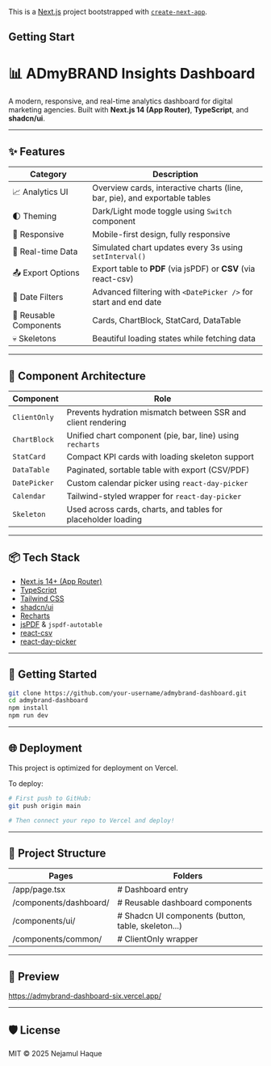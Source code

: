 This is a [Next.js](https://nextjs.org) project bootstrapped with [`create-next-app`](https://nextjs.org/docs/app/api-reference/cli/create-next-app).

## Getting Start
# 📊 ADmyBRAND Insights Dashboard

A modern, responsive, and real-time analytics dashboard for digital marketing agencies. Built with **Next.js 14 (App Router)**, **TypeScript**, and **shadcn/ui**.

---

## ✨ Features

| Category         | Description |
|------------------|-------------|
| 📈 Analytics UI   | Overview cards, interactive charts (line, bar, pie), and exportable tables |
| 🌓 Theming        | Dark/Light mode toggle using `Switch` component |
| 📱 Responsive     | Mobile-first design, fully responsive |
| 🔄 Real-time Data | Simulated chart updates every 3s using `setInterval()` |
| 📤 Export Options | Export table to **PDF** (via jsPDF) or **CSV** (via react-csv) |
| 📅 Date Filters   | Advanced filtering with `<DatePicker />` for start and end date |
| 🧱 Reusable Components | Cards, ChartBlock, StatCard, DataTable |
| 💀 Skeletons      | Beautiful loading states while fetching data |

---

## 🧩 Component Architecture

| Component         | Role |
|-------------------|------|
| `ClientOnly`      | Prevents hydration mismatch between SSR and client rendering |
| `ChartBlock`      | Unified chart component (pie, bar, line) using `recharts` |
| `StatCard`        | Compact KPI cards with loading skeleton support |
| `DataTable`       | Paginated, sortable table with export (CSV/PDF) |
| `DatePicker`      | Custom calendar picker using `react-day-picker` |
| `Calendar`        | Tailwind-styled wrapper for `react-day-picker` |
| `Skeleton`        | Used across cards, charts, and tables for placeholder loading |

---

## 📦 Tech Stack

- [Next.js 14+ (App Router)](https://nextjs.org/docs)
- [TypeScript](https://www.typescriptlang.org/)
- [Tailwind CSS](https://tailwindcss.com/)
- [shadcn/ui](https://ui.shadcn.com/)
- [Recharts](https://recharts.org/)
- [jsPDF](https://github.com/parallax/jsPDF) & `jspdf-autotable`
- [react-csv](https://github.com/react-csv/react-csv)
- [react-day-picker](https://react-day-picker.js.org/)

---

## 🚀 Getting Started

```bash
git clone https://github.com/your-username/admybrand-dashboard.git
cd admybrand-dashboard
npm install
npm run dev
```
---

## 🌐 Deployment
This project is optimized for deployment on Vercel.

To deploy:
```bash
# First push to GitHub:
git push origin main

# Then connect your repo to Vercel and deploy!
```
---

## 📂 Project Structure
|Pages                   |Folders
|------------------------|-----------------|
|/app/page.tsx           |# Dashboard entry|
|/components/dashboard/  |# Reusable dashboard components|
|/components/ui/         |# Shadcn UI components (button, table, skeleton...)|
|/components/common/     |# ClientOnly wrapper|

---

## 📸 Preview
https://admybrand-dashboard-six.vercel.app/

---

## 🛡 License

MIT © 2025 Nejamul Haque
